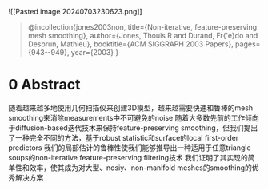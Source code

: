 ![[Pasted image 20240703230623.png]]
> @incollection{jones2003non,
  title={Non-iterative, feature-preserving mesh smoothing},
  author={Jones, Thouis R and Durand, Fr{\'e}do and Desbrun, Mathieu},
  booktitle={ACM SIGGRAPH 2003 Papers},
  pages={943--949},
  year={2003}
}
# 0 Abstract
随着越来越多地使用几何扫描仪来创建3D模型，越来越需要快速和鲁棒的mesh smoothing来消除measurements中不可避免的noise
随着大多数先前的工作倾向于diffusion-based迭代技术来保持feature-preserving smoothing，但我们提出了一种完全不同的方法，基于robust statistic和surface的local first-order predictors
我们的局部估计的鲁棒性使我们能够推导出一种适用于任意triangle soups的non-iterative feature-preserving filtering技术
我们证明了其实现的简单性和效率，使其成为对大型、nosiy、non-manifold meshes的smoothing的优秀解决方案